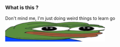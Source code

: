 ### What is this ?

Don't mind me, I'm just doing weird things to learn go
![alt text](source/widepeepoGlad.png?raw=true)
